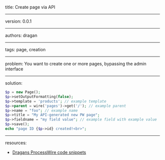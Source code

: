 title: Create page via API

----

version: 0.0.1

----

authors: dragan

----

tags: page, creation

----

problem:
You want to create one or more pages, bypassing the admin interface

----

solution:

```PHP
$p = new Page();
$p->setOutputFormatting(false);
$p->template = 'products'; // example template
$p->parent = wire('pages')->get('/'); // example parent
$p->name = "foo"; // example name
$p->title = "My API-generated new PW page";
$p->fieldname = "my field value"; // example field with example value
$p->save();
echo "page ID {$p->id} created!<br>";
```

----

resources:
* [Dragans ProcessWire code snippets](https://github.com/dragan1700/pw/blob/master/createPage.php)